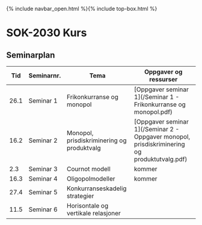 {% include navbar_open.html %}{% include top-box.html %}
# SOK-2030 Kurs    

## Seminarplan   



|Tid | Seminarnr. | Tema                        |  Oppgaver og ressurser  |
|----|------------|-----------------------------|-------------------------|
| 26.1|  Seminar 1 | Frikonkurranse og monopol   | [Oppgaver seminar 1](/Seminar 1 - Frikonkurranse og monopol.pdf)     |
| 16.2| Seminar 2 | Monopol, prisdiskriminering og produktvalg  | [Oppgaver seminar 1](/Seminar 2 - Oppgaver monopol, prisdiskriminering og produktutvalg.pdf)|      |
| 2.3| Seminar 3  | Cournot modell              | kommer                  |
| 16.3| Seminar 4 | Oligopolmodeller            | kommer                  |
|27.4| Seminar 5   |Konkurranseskadelig strategier|   |
|11.5| Seminar 6   |Horisontale og vertikale relasjoner|   |

